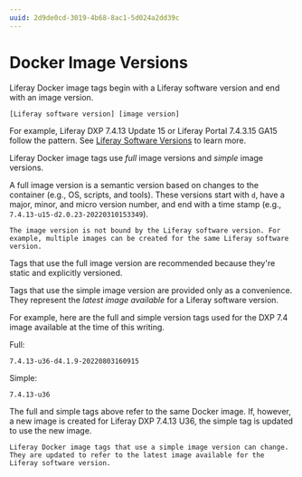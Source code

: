```yaml
---
uuid: 2d9de0cd-3019-4b68-8ac1-5d024a2dd39c
---
```

# Docker Image Versions

Liferay Docker image tags begin with a Liferay software version and end with an image version.

`[Liferay software version] [image version]`

For example, Liferay DXP 7.4.13 Update 15 or Liferay Portal 7.4.3.15 GA15 follow the pattern. See [Liferay Software Versions](../../reference/liferay-software-versions.md) to learn more.

Liferay Docker image tags use *full* image versions and *simple* image versions.

A full image version is a semantic version based on changes to the container (e.g., OS, scripts, and tools). These versions start with `d`, have a major, minor, and micro version number, and end with a time stamp (e.g., `7.4.13-u15-d2.0.23-20220310153349`).

```{important}
The image version is not bound by the Liferay software version. For example, multiple images can be created for the same Liferay software version.
```

Tags that use the full image version are recommended because they're static and explicitly versioned.

Tags that use the simple image version are provided only as a convenience. They represent the *latest image available* for a Liferay software version.

For example, here are the full and simple version tags used for the DXP 7.4 image available at the time of this writing.

Full:

```
7.4.13-u36-d4.1.9-20220803160915
```

Simple:

```
7.4.13-u36
```

The full and simple tags above refer to the same Docker image. If, however, a new image is created for Liferay DXP 7.4.13 U36, the simple tag is updated to use the new image.

```{warning}
Liferay Docker image tags that use a simple image version can change. They are updated to refer to the latest image available for the Liferay software version.
```
